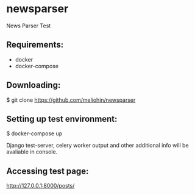 # newsparser
News Parser Test

## Requirements:

- docker
- docker-compose 


## Downloading:

$ git clone https://github.com/meliohin/newsparser


## Setting up test environment:

$ docker-compose up


Django test-server, celery worker output and other additional info will be avaliable in console.


## Accessing test page:

http://127.0.0.1:8000/posts/


